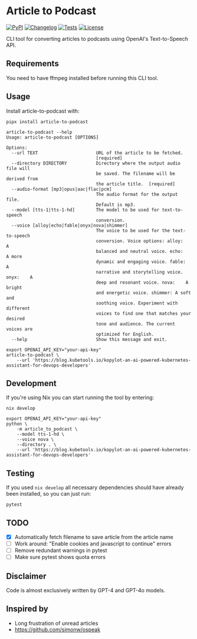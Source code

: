 # Article to Podcast

[![PyPI](https://img.shields.io/pypi/v/article-to-podcast.svg)](https://pypi.org/project/article-to-podcast/)
[![Changelog](https://img.shields.io/github/release/ivankovnatsky/article-to-podcast.svg)](https://github.com/ivankovnatsky/article-to-podcast/releases)
[![Tests](https://github.com/ivankovnatsky/article-to-podcast/workflows/Test/badge.svg)](https://github.com/ivankovnatsky/article-to-podcast/actions?query=workflow%3ATest)
[![License](https://img.shields.io/github/license/ivankovnatsky/article-to-podcast)](https://github.com/ivankovnatsky/article-to-podcast/blob/main/LICENSE.md)

CLI tool for converting articles to podcasts using OpenAI's Text-to-Speech API.

## Requirements

You need to have ffmpeg installed before running this CLI tool.

## Usage

Install article-to-podcast with:

```console
pipx install article-to-podcast
```

```console
article-to-podcast --help                                                                                                                   
Usage: article-to-podcast [OPTIONS]

Options:
  --url TEXT                      URL of the article to be fetched.
                                  [required]
  --directory DIRECTORY           Directory where the output audio file will
                                  be saved. The filename will be derived from
                                  the article title.  [required]
  --audio-format [mp3|opus|aac|flac|pcm]
                                  The audio format for the output file.
                                  Default is mp3.
  --model [tts-1|tts-1-hd]        The model to be used for text-to-speech
                                  conversion.
  --voice [alloy|echo|fable|onyx|nova|shimmer]
                                  The voice to be used for the text-to-speech
                                  conversion. Voice options: alloy:   A
                                  balanced and neutral voice. echo:    A more
                                  dynamic and engaging voice. fable:   A
                                  narrative and storytelling voice. onyx:    A
                                  deep and resonant voice. nova:    A bright
                                  and energetic voice. shimmer: A soft and
                                  soothing voice. Experiment with different
                                  voices to find one that matches your desired
                                  tone and audience. The current voices are
                                  optimized for English.
  --help                          Show this message and exit.
```

```console
export OPENAI_API_KEY="your-api-key"
article-to-podcast \
    --url 'https://blog.kubetools.io/kopylot-an-ai-powered-kubernetes-assistant-for-devops-developers'
```

## Development

If you're using Nix you can start running the tool by entering:

```console
nix develop
```

```console
export OPENAI_API_KEY="your-api-key"
python \
    -m article_to_podcast \
    --model tts-1-hd \
    --voice nova \
    --directory . \
    --url 'https://blog.kubetools.io/kopylot-an-ai-powered-kubernetes-assistant-for-devops-developers'
```

## Testing

If you used `nix develop` all necessary dependencies should have already 
been installed, so you can just run:

```console
pytest
```

## TODO

- [x] Automatically fetch filename to save article from the article name
- [ ] Work around: "Enable cookies and javascript to continue" errors
- [ ] Remove redundant warnings in pytest
- [ ] Make sure pytest shows quota errors

## Disclaimer

Code is almost exclusively written by GPT-4 and GPT-4o models.

## Inspired by

* Long frustration of unread articles
* https://github.com/simonw/ospeak
